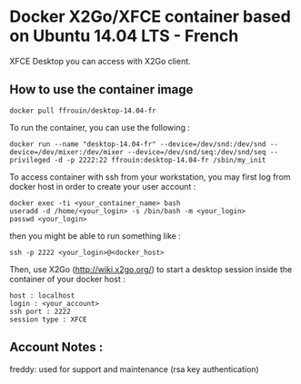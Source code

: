 # Docker X2Go/XFCE container based on Ubuntu 14.04 LTS - French

XFCE Desktop you can access with X2Go client.

## How to use the container image

	docker pull ffrouin/desktop-14.04-fr

To run the container, you can use the following :

	docker run --name "desktop-14.04-fr" --device=/dev/snd:/dev/snd --device=/dev/mixer:/dev/mixer --device=/dev/snd/seq:/dev/snd/seq --privileged -d -p 2222:22 ffrouin:desktop-14.04-fr /sbin/my_init

To access container with ssh from your workstation, you may first log from docker host in order to create your user account :

	docker exec -ti <your_container_name> bash
	useradd -d /home/<your_login> -s /bin/bash -m <your_login>
	passwd <your_login>

then you might be able to run something like :

	ssh -p 2222 <your_login>@<docker_host>

Then, use X2Go (http://wiki.x2go.org/) to start a desktop session inside the container of your docker host :

	host : localhost
	login : <your_account>
	ssh port : 2222
	session type : XFCE

## Account Notes :
freddy: used for support and maintenance (rsa key authentication)

